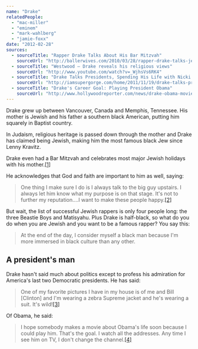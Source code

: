 ```yaml
---
name: "Drake"
relatedPeople:
  - "mac-miller"
  - "eminem"
  - "mark-wahlberg"
  - "jamie-foxx"
date: "2012-02-28"
sources:
  - sourceTitle: "Rapper Drake Talks About His Bar Mitzvah"
    sourceUrl: "http://ballerwives.com/2010/03/28/rapper-drake-talks-jewish-religion-bar-mitzah-privileged-upbringing/"
  - sourceTitle: "Westwood – Drake reveals his religious views"
    sourceUrl: "http://www.youtube.com/watch?v=_WjhsVs6RK4"
  - sourceTitle: "Drake Talks Presidents, Spending His Life with Nicki & The Fight With Chris Brown"
    sourceUrl: "http://iamsupergorge.com/home/2011/11/19/drake-talks-presidents-spending-his-life-with-nicki-the-fight-with-chris-brown-somebody-wouldve-got-knocked-the-fck-out/"
  - sourceTitle: "Drake's Career Goal: Playing President Obama"
    sourceUrl: "http://www.hollywoodreporter.com/news/drake-obama-movie-impersonation-286067"
---
```


Drake grew up between Vancouver, Canada and Memphis, Tennessee. His mother is Jewish and his father a southern black American, putting him squarely in Baptist country.

In Judaism, religious heritage is passed down through the mother and Drake has claimed being Jewish, making him the most famous black Jew since Lenny Kravitz.

Drake even had a Bar Mitzvah and celebrates most major Jewish holidays with his mother.<a class="source-citation" href="http://ballerwives.com/2010/03/28/rapper-drake-talks-jewish-religion-bar-mitzah-privileged-upbringing/" title="Rapper Drake Talks About His Bar Mitzvah">[1]</a>

He acknowledges that God and faith are important to him as well, saying:

>One thing I make sure I do is I always talk to the big guy upstairs. I always let him know what my purpose is on that stage. It's not to further my reputation….I want to make these people happy.<a class="source-citation" href="http://www.youtube.com/watch?v=_WjhsVs6RK4" title="Westwood – Drake reveals his religious views">[2]</a>

But wait, the list of successful Jewish rappers is only four people long: the three Beastie Boys and Matisyahu. Plus Drake is half-black, so what do you do when you are Jewish and you want to be a famous rapper? You say this:

>At the end of the day, I consider myself a black man because I'm more immersed in black culture than any other.

## A president's man

Drake hasn't said much about politics except to profess his admiration for America's last two Democratic presidents. He has said:

>One of my favorite pictures I have in my house is of me and Bill [Clinton] and I'm wearing a zebra Supreme jacket and he's wearing a suit. It's wild!<a class="source-citation" href="http://iamsupergorge.com/home/2011/11/19/drake-talks-presidents-spending-his-life-with-nicki-the-fight-with-chris-brown-somebody-wouldve-got-knocked-the-fck-out/" title="Drake Talks Presidents, Spending His Life with Nicki &amp; The Fight With Chris Brown">[3]</a>

Of Obama, he said:

>I hope somebody makes a movie about Obama's life soon because I could play him. That's the goal. I watch all the addresses. Any time I see him on TV, I don't change the channel.<a class="source-citation" href="http://www.hollywoodreporter.com/news/drake-obama-movie-impersonation-286067" title="Drake&apos;s Career Goal: Playing President Obama">[4]</a>